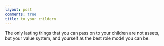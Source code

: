```yaml
---
layout: post
comments: true
title: to your childern
---
```




The only lasting things that you can pass on to your children are not assets, but your value system, and yourself as the best role model you can be.

